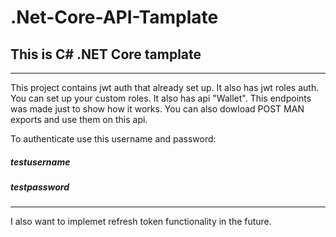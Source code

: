 # .Net-Core-API-Tamplate
## This is C# .NET Core tamplate
***

This project contains jwt auth that already set up.
It also has jwt roles auth. You can set up your custom roles.
It also has api "Wallet". This endpoints was made just to show how it works.
You can also dowload POST MAN exports and use them on this api.

To authenticate use this username and password:

##### testusername
##### testpassword

***
I also want to implemet refresh token functionality in the future.
